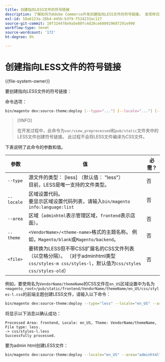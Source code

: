 ```yaml
---
title: 创建指向LESS文件的符号链接
description: 了解如何为Adobe Commerce开发创建指向LESS文件的符号链接。 发现样式表链接和开发工作流优化。
exl-id: 58a6123a-28b4-445b-b3f9-f524233ac127
source-git-commit: 10f324478e9a5e80fc4d28ce680929687291e990
workflow-type: tm+mt
source-wordcount: '172'
ht-degree: 0%

---
```


# 创建指向LESS文件的符号链接

{{file-system-owner}}

要创建指向LESS文件的符号链接：

命令选项：

```bash
bin/magento dev:source-theme:deploy [--type="..."] [--locale="..."] [--area="..."] [--theme="..."] [file1] ... [fileN]
```

>[!INFO]
>
>在开发过程中，此命令为`var/view_preprocessed`和`pub/static`文件夹中的LESS文件创建符号链接。 此过程不会将LESS文件编译为CSS文件。

下表说明了此命令的参数和值。

| 参数 | 值 | 必需？ |
| --------- | ----- | --------- |
| `--type` | 源文件的类型： [less] （默认值： &quot;less&quot;）<br>目前，LESS是唯一支持的文件类型。 | 否 |
| `--locale` | 区域设置代码。<br>要显示区域设置代码列表，请输入`bin/magento info:language:list` | 否 |
| `--area` | 区域（`adminhtml`表示管理区域，`frontend`表示店面）。 | 否 |
| `--theme` | `<VendorName>/<theme-name>`格式的主题名称。 例如，`Magento/blank`或`Magento/backend`。 | 否 |
| `<file>` | 要转换为LESS但不带CSS扩展名的CSS文件列表（以空格分隔）。 （对于adminhtml类型`css/styles-m css/styles-l`，默认值为`css/styles css/styles-old`） | 否 |

例如，要使用名为`VendorName/themeName`的CSS文件在`en_US`区域设置中为名为`<magento_root>/pub/static/frontend/VendorName/themeName/en_US/css/styles-l.css`的前端主题创建LESS文件，请输入以下命令：

```bash
bin/magento dev:source-theme:deploy --type="less" --locale="en_US" --area="frontend" --theme="VendorName/themeName" css/styles-l
```

将显示以下消息以确认成功：

```
Processed Area: frontend, Locale: en_US, Theme: VendorName/themeName, File type: less.
-> css/styles-l.less
Successfully processed.
```

要为admin html创建LESS文件：

```bash
bin/magento dev:source-theme:deploy --locale="en_US" --area="adminhtml" --theme="Magento/backend" css/styles css/styles-old
```
